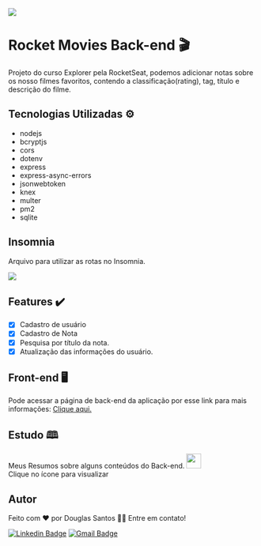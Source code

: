 
<img src="https://img.shields.io/static/v1?label=Projeto&message=RocketMovies&color=FF859B&style=for-the-badge&logo=ghost"/>

# Rocket Movies Back-end 🎬
<p>Projeto do curso Explorer pela RocketSeat, podemos adicionar notas sobre os 
nosso filmes favoritos, contendo a classificação(rating), tag, título e descrição do filme.</p>

## Tecnologias Utilizadas ⚙️
- nodejs
- bcryptjs
- cors
- dotenv
- express
- express-async-errors
- jsonwebtoken
- knex
- multer
- pm2
- sqlite

## Insomnia
Arquivo para utilizar as rotas no Insomnia.

<a href="https://drive.google.com/file/d/1VAOx0LQNzn81maM8q9_6swIGBbsWk0RT/view?usp=sharing">
  <img src="https://insomnia.rest/images/run.svg">
</a>

## Features ✔️
- [x] Cadastro de usuário
- [x] Cadastro de Nota
- [x] Pesquisa por título da nota.
- [x] Atualização das informações do usuário.

## Front-end 🖥️
Pode acessar a página de back-end da aplicação por esse link para mais informações:
<a href="https://github.com/douglaSantoSilva/RocketMoviesFront">Clique aqui.</a>


## Estudo 🕮
Meus Resumos sobre alguns conteúdos do Back-end.
<a href="https://www.notion.so/douglasdomain/Back-end-3067599b2ac74fb0a3f5f0eaab535e15">
  <img width='30px' height='30px' src="https://img.icons8.com/material-outlined/512/notion.png">
</a>
<br/>
Clique no ícone para visualizar

## Autor
 <p>Feito com ❤️ por Douglas Santos 👋🏽 Entre em contato!</p>


[![Linkedin Badge](https://img.shields.io/badge/-Douglas-blue?style=flat-square&logo=Linkedin&logoColor=white&link=https://www.linkedin.com/in/https://www.linkedin.com/in/douglas-santos-ba24a31a5)](https://www.linkedin.com/in/douglas-santos-ba24a31a5) 
[![Gmail Badge](https://img.shields.io/badge/-douglasantosdev@gmail.com-c14438?style=flat-square&logo=Gmail&logoColor=white&link=mailto:douglasantosdev@gmail.com)](mailto:douglasantosdev@gmail.com)
